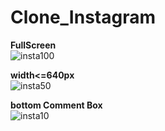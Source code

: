 # Clone_Instagram

**FullScreen** </br>
![insta100](https://user-images.githubusercontent.com/125597330/219616600-b3f98a54-a446-42e2-bfe4-89a3a7da8072.png)

**width<=640px** </br>
![insta50](https://user-images.githubusercontent.com/125597330/219616893-1c391745-6737-42b4-ba80-557647133c48.png)

**bottom Comment Box** </br>
![insta10](https://user-images.githubusercontent.com/125597330/219621452-5d29eebb-76a6-4ac6-b0e6-5b1f55512b66.png)
